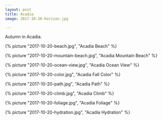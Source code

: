 ```yaml
---
layout: post
title: Acadia
image: 2017-10-20-horizon.jpg

---
```


Autumn in Acadia. 


<!--more-->
{% picture "2017-10-20-beach.jpg", "Acadia Beach"  %}

{% picture "2017-10-20-mountain-beach.jpg", "Acadia Mountain Beach"  %}

{% picture "2017-10-20-ocean-view.jpg", "Acadia Ocean View"  %}

{% picture "2017-10-20-color.jpg", "Acadia Fall Color"  %}

{% picture "2017-10-20-path.jpg", "Acadia Path"  %}
  
{% picture "2017-10-20-climb.jpg", "Acadia Climb"  %}
  
{% picture "2017-10-20-foliage.jpg", "Acadia Foliage"  %}

{% picture "2017-10-20-hydration.jpg", "Acadia Hydration"  %}
